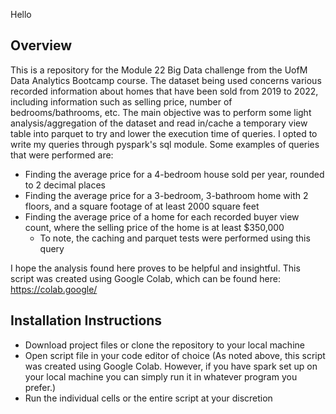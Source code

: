 Hello

## Overview

This is a repository for the Module 22 Big Data challenge from the UofM Data Analytics Bootcamp course. The dataset being used concerns various recorded information about homes that have been sold from 2019 to 2022, including information such as selling price, number of bedrooms/bathrooms, etc. The main objective was to perform some light analysis/aggregation of the dataset and read in/cache a temporary view table into parquet to try and lower the execution time of queries. I opted to write my queries through pyspark's sql module. Some examples of queries that were performed are:

  * Finding the average price for a 4-bedroom house sold per year, rounded to 2 decimal places
  * Finding the average price for a 3-bedroom, 3-bathroom home with 2 floors, and a square footage of at least 2000 square feet
  * Finding the average price of a home for each recorded buyer view count, where the selling price of the home is at least $350,000
    * To note, the caching and parquet tests were performed using this query

I hope the analysis found here proves to be helpful and insightful. This script was created using Google Colab, which can be found here: https://colab.google/

## Installation Instructions
  * Download project files or clone the repository to your local machine
  * Open script file in your code editor of choice (As noted above, this script was created using Google Colab. However, if you have spark set up on your local machine you can simply run it in whatever program you prefer.)
  * Run the individual cells or the entire script at your discretion
